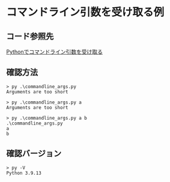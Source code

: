 # コマンドライン引数を受け取る例

## コード参照先

[Pythonでコマンドライン引数を受け取る](https://qiita.com/taashi/items/07bf75201a074e208ae5)


## 確認方法
```
> py .\commandline_args.py
Arguments are too short

> py .\commandline_args.py a
Arguments are too short

> py .\commandline_args.py a b
.\commandline_args.py
a
b
```

## 確認バージョン
```
> py -V
Python 3.9.13
```